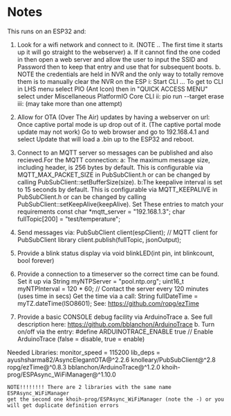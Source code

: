 # Notes

    
This runs on an ESP32 and:
1. Look for a wifi network and connect to it. (NOTE .. The first time   it starts up it will go straight to the webserver)
    a. If it cannot find the one coded in then open a web server and allow the user to input the SSID and Password then to keep that entry and use that for subsequent boots.
    b. NOTE the credentials are held in NVR and the only way to totally remove them is to manually clear the NVR on the ESP
        i: Start CLI ... To get to CLI in LHS menu select PIO (Ant Icon)
        then in "QUICK ACCESS MENU" select under Miscellaneous PlatformIO Core CLI
        ii: pio run --target erase
        iii: (may take more than one attempt)
2. Allow for OTA (Over The Air) updates by having a webserver on url:
    Once captive portal mode is up drop out of it. (The captive portal mode update may not work)
    Go to web browser and go to 192.168.4.1 and select Update
     that will load a .bin up to the ESP32 and reboot.
3. Connect to an MQTT server so messages can be published and also
    recieved.For the MQTT connection:
        a: The maximum message size, including header, is 256 bytes by default. This is configurable via MQTT_MAX_PACKET_SIZE in PubSubClient.h or can be changed by calling PubSubClient::setBufferSize(size).
        b:The keepalive interval is set to 15 seconds by default. This is configurable via MQTT_KEEPALIVE in PubSubClient.h or can be changed by calling PubSubClient::setKeepAlive(keepAlive).
    Set These entries to match your requirements
        const char *mqtt_server = "192.168.1.3";
        char fullTopic[200] = "test/temperature";
4. Send messages via:
    PubSubClient client(espClient); // MQTT client for PubSubClient library
    client.publish(fullTopic, jsonOutput);

4. Provide a blink status display via 
    void blinkLED(int pin, int blinkcount, bool forever)

5. Provide a connection to a timeserver so the correct time can be found. 
    Set it up via
        String myNTPServer = "pool.ntp.org";
        uint16_t myNTPInterval = 120 * 60; // Contact the server every 120 minutes (uses time in secs)
    Get the time via a call:
        String fullDateTime = myTZ.dateTime(ISO8601);
    See: https://github.com/ropg/ezTime
6. Provide a basic CONSOLE debug facility via ArduinoTrace
    a. See full description here:
        https://github.com/bblanchon/ArduinoTrace
    b. Turn on/off via the entry:
        #define ARDUINOTRACE_ENABLE true // Enable ArduinoTrace (false = disable, true = enable)


Needed Libraries:
monitor_speed = 115200
lib_deps = 
	ayushsharma82/AsyncElegantOTA@^2.2.6
	knolleary/PubSubClient@^2.8
	ropg/ezTime@^0.8.3
	bblanchon/ArduinoTrace@^1.2.0
    khoih-prog/ESPAsync_WiFiManager@^1.10.0

    NOTE!!!!!!!! There are 2 libraries with the same name 
    ESPAsync_WiFiManager
    get the second one khoih-prog/ESPAsync_WiFiManager (note the -) or you will get duplicate definition errors




